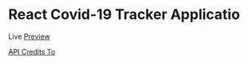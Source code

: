 # React Covid-19 Tracker Applicatio

Live [Preview](https://covid19-tracker-mr62.web.app/)

[API Credits To](https://covid19.mathdro.id/api/)

